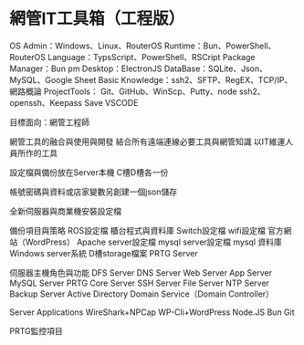 # 網管IT工具箱（工程版）

OS Admin：Windows、Linux、RouterOS
Runtime：Bun、PowerShell、RouterOS
Language：TypsScript、PowerShell、RSCript
Package Manager：Bun pm
Desktop：ElectronJS
DataBase：SQLite、Json、MySQL、Google Sheet
Basic Knowledge：ssh2、SFTP、RegEX、TCP/IP、網路概論
ProjectTools：
Git、GitHub、WinScp、Putty、node ssh2、openssh、Keepass Save
VSCODE

目標面向：網管工程師

網管工具的融合與使用與開發
結合所有遠端連線必要工具與網管知識
以IT維運人員所作的工具

設定檔與備份放在Server本機
C槽D槽各一份

帳號密碼與資料或店家變數另創建一個json儲存

全新伺服器與商業機安裝設定檔

備份項目與策略
ROS設定檔
櫃台程式與資料庫
Switch設定檔
wifi設定檔
官方網站（WordPress）
Apache server設定檔
mysql server設定檔
mysql 資料庫
Windows server系統
D槽storage檔案
PRTG Server

伺服器主機角色與功能
DFS Server
DNS Server
Web Server
App Server
MySQL Server
PRTG Core Server
SSH Server
File Server
NTP Server
Backup Server
Active Directory Domain Service（Domain Controller）

Server Applications
WireShark+NPCap
WP-Cli+WordPress
Node.JS
Bun
Git

PRTG監控項目
